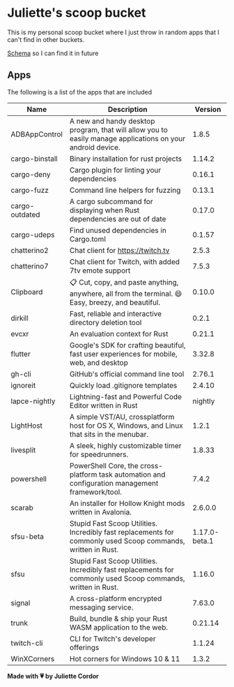# Juliette's scoop bucket

This is my personal scoop bucket where I just throw in random apps that I can't find in other buckets.

[Schema](https://raw.githubusercontent.com/ScoopInstaller/Scoop/master/schema.json) so I can find it in future

## Apps

The following is a list of the apps that are included

| Name       | Description       | Version       |
| ---------- | ----------------- | ------------- |
|ADBAppControl|A new and handy desktop program, that will allow you to easily manage applications on your android device.|1.8.5|
|cargo-binstall|Binary installation for rust projects|1.14.2|
|cargo-deny|Cargo plugin for linting your dependencies|0.16.1|
|cargo-fuzz|Command line helpers for fuzzing|0.13.1|
|cargo-outdated|A cargo subcommand for displaying when Rust dependencies are out of date|0.17.0|
|cargo-udeps|Find unused dependencies in Cargo.toml|0.1.57|
|chatterino2|Chat client for https://twitch.tv |2.5.3|
|chatterino7|Chat client for Twitch, with added 7tv emote support|7.5.3|
|Clipboard|📋 Cut, copy, and paste anything, anywhere, all from the terminal. 😄 Easy, breezy, and beautiful.|0.10.0|
|dirkill|Fast, reliable and interactive directory deletion tool|0.2.1|
|evcxr|An evaluation context for Rust|0.21.1|
|flutter|Google's SDK for crafting beautiful, fast user experiences for mobile, web, and desktop|3.32.8|
|gh-cli|GitHub's official command line tool|2.76.1|
|ignoreit|Quickly load .gitignore templates|2.4.10|
|lapce-nightly|Lightning-fast and Powerful Code Editor written in Rust|nightly|
|LightHost|A simple VST/AU, crossplatform host for OS X, Windows, and Linux that sits in the menubar.|1.2.1|
|livesplit|A sleek, highly customizable timer for speedrunners.|1.8.33|
|powershell|PowerShell Core, the cross-platform task automation and configuration management framework/tool.|7.4.2|
|scarab|An installer for Hollow Knight mods written in Avalonia.|2.6.0.0|
|sfsu-beta|Stupid Fast Scoop Utilities. Incredibly fast replacements for commonly used Scoop commands, written in Rust.|1.17.0-beta.1|
|sfsu|Stupid Fast Scoop Utilities. Incredibly fast replacements for commonly used Scoop commands, written in Rust.|1.16.0|
|signal|A cross-platform encrypted messaging service.|7.63.0|
|trunk|Build, bundle & ship your Rust WASM application to the web. |0.21.14|
|twitch-cli|CLI for Twitch's developer offerings|1.1.24|
|WinXCorners|Hot corners for Windows 10 & 11|1.3.2|


**Made with 💗 by Juliette Cordor**
